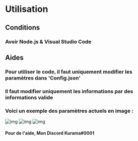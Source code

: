 # Utilisation
## Conditions 

### Avoir Node.js & Visual Studio Code

## Aides
### Pour utiliser le code, il faut uniquement modifier les paramètres dans 'Config.json'
### Il faut modifier uniquement les informations par des informations valide
### Voici un exemple des paramètres actuels en image :

![img](https://cdn.discordapp.com/attachments/929396106872356895/939271371874250802/unknown.png)
![img](https://cdn.discordapp.com/attachments/929396106872356895/939272836747493406/unknown.png)
![img](https://cdn.discordapp.com/attachments/929396106872356895/939272937658265640/unknown.png)

#### Pour de l'aide, Mon Discord Kurama#0001